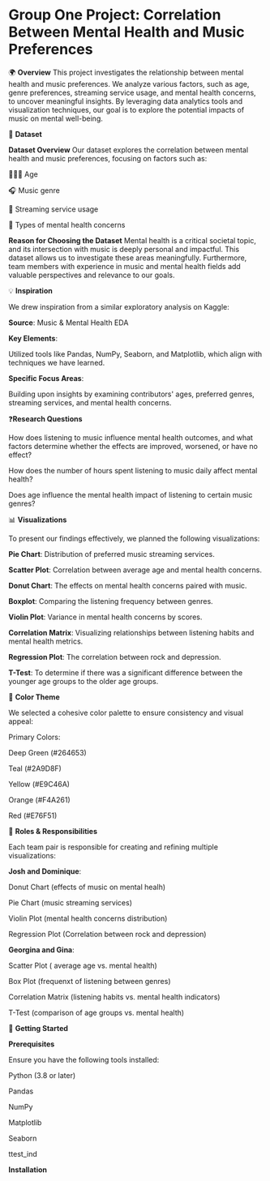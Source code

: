 # Group One Project: Correlation Between Mental Health and Music Preferences
🌍 **Overview**
This project investigates the relationship between mental health and music preferences. We analyze various factors, such as age, genre preferences, streaming service usage, and mental health concerns, to uncover meaningful insights. By leveraging data analytics tools and visualization techniques, our goal is to explore the potential impacts of music on mental well-being.

📂 **Dataset**

**Dataset Overview**
Our dataset explores the correlation between mental health and music preferences, focusing on factors such as:

👶👩‍🦳 Age

🎧 Music genre

📱 Streaming service usage

🧠 Types of mental health concerns

**Reason for Choosing the Dataset**
Mental health is a critical societal topic, and its intersection with music is deeply personal and impactful. This dataset allows us to investigate these areas meaningfully. Furthermore, team members with experience in music and mental health fields add valuable perspectives and relevance to our goals.

💡 **Inspiration**

We drew inspiration from a similar exploratory analysis on Kaggle:

**Source**: Music & Mental Health EDA

**Key Elements**:

Utilized tools like Pandas, NumPy, Seaborn, and Matplotlib, which align with techniques we have learned.

**Specific Focus Areas**:

Building upon insights by examining contributors' ages, preferred genres, streaming services, and mental health concerns.

❓**Research Questions**

How does listening to music influence mental health outcomes, and what factors determine whether the effects are improved, worsened, or have no effect?

How does the number of hours spent listening to music daily affect mental health?

Does age influence the mental health impact of listening to certain music genres?

📊 **Visualizations**

To present our findings effectively, we planned the following visualizations:

**Pie Chart**: Distribution of preferred music streaming services.

**Scatter Plot**: Correlation between average age and mental health concerns.

**Donut Chart**: The effects on mental health concerns paired with music.

**Boxplot**: Comparing the listening frequency between genres. 

**Violin Plot**: Variance in mental health concerns by scores.

**Correlation Matrix**: Visualizing relationships between listening habits and mental health metrics.

**Regression Plot**: The correlation between rock and depression. 

**T-Test**: To determine if there was a significant difference between the younger age groups to the older age groups. 


🎨 **Color Theme**

We selected a cohesive color palette to ensure consistency and visual appeal:

Primary Colors:

Deep Green (#264653)

Teal (#2A9D8F)

Yellow (#E9C46A)

Orange (#F4A261)

Red (#E76F51)

👥 **Roles & Responsibilities**

Each team pair is responsible for creating and refining multiple visualizations:

**Josh and Dominique**:

Donut Chart (effects of music on mental healh)

Pie Chart (music streaming services)

Violin Plot (mental health concerns distribution)

Regression Plot (Correlation between rock and depression)

**Georgina and Gina**:

Scatter Plot ( average age vs. mental health)

Box Plot (frequenxt of listening between genres)

Correlation Matrix (listening habits vs. mental health indicators)

T-Test (comparison of age groups vs. mental health)

🚀 **Getting Started**

**Prerequisites**

Ensure you have the following tools installed:

Python (3.8 or later)

Pandas

NumPy

Matplotlib

Seaborn

ttest_ind

**Installation**
